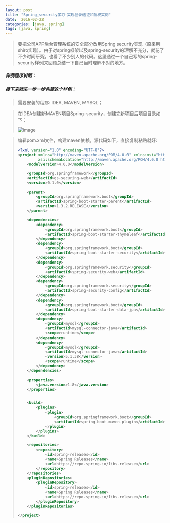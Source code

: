 ```yaml
---
layout: post
title: "Spring_security学习—实现登录验证和授权实例"
date:  2016-02-22
categories: [java, spring]
tags: [java, spring]
---
```


> 要把公司APP后台管理系统的安全部分改用Spring security实现（原来用shiro实现）。由于对spring框架以及spring-security的理解不充分，就花了不少时间研究，也看了不少别人的代码。这里通过一个自己写的spring-security样例来回顾总结一下自己当时理解不对的地方。

##### 样例程序说明：



##### 接下来就来一步一步构建这个样例：

> 需要安装的程序: IDEA, MAVEN, MYSQL；


> 在IDEA创建新MAVEN项目Spring-security，创建完新项目后项目目录如下：  
>
> ![image](https://github.com/Irving-cl/Irving-cl.github.io/raw/master/images/20160222_1.png)


> 编辑pom.xml文件，构建maven依赖，源代码如下，直接复制粘贴就好:     
>
> ```XML
> <?xml version="1.0" encoding="UTF-8"?>
> <project xmlns="http://maven.apache.org/POM/4.0.0" xmlns:xsi="http://www.w3.org/2001/XMLSchema-instance"
>          xsi:schemaLocation="http://maven.apache.org/POM/4.0.0 http://maven.apache.org/xsd/maven-4.0.0.xsd">
>     <modelVersion>4.0.0</modelVersion>
>
>     <groupId>org.springframework</groupId>
>     <artifactId>gs-securing-web</artifactId>
>     <version>0.1.0</version>
>
>     <parent>
>         <groupId>org.springframework.boot</groupId>
>         <artifactId>spring-boot-starter-parent</artifactId>
>         <version>1.3.2.RELEASE</version>
>     </parent>
>
>     <dependencies>
>         <dependency>
>             <groupId>org.springframework.boot</groupId>
>             <artifactId>spring-boot-starter-thymeleaf</artifactId>
>         </dependency>
>         <dependency>
>             <groupId>org.springframework.boot</groupId>
>             <artifactId>spring-boot-starter-security</artifactId>
>         </dependency>
>         <dependency>
>             <groupId>org.springframework.security</groupId>
>             <artifactId>spring-security-web</artifactId>
>         </dependency>
>         <dependency>
>             <groupId>org.springframework.security</groupId>
>             <artifactId>spring-security-config</artifactId>
>         </dependency>
>         <dependency>
>             <groupId>org.springframework.boot</groupId>
>             <artifactId>spring-boot-starter-data-jpa</artifactId>
>         </dependency>
>         <dependency>
>             <groupId>mysql</groupId>
>             <artifactId>mysql-connector-java</artifactId>
>             <scope>runtime</scope>
>         </dependency>
>         <dependency>
>             <groupId>mysql</groupId>
>             <artifactId>mysql-connector-java</artifactId>
>             <version>5.1.38</version>
>             <scope>runtime</scope>
>         </dependency>
>     </dependencies>
>
>     <properties>
>         <java.version>1.8</java.version>
>     </properties>
>
>
>     <build>
>         <plugins>
>             <plugin>
>                 <groupId>org.springframework.boot</groupId>
>                 <artifactId>spring-boot-maven-plugin</artifactId>
>             </plugin>
>         </plugins>
>     </build>
>
>     <repositories>
>         <repository>
>             <id>spring-releases</id>
>             <name>Spring Releases</name>
>             <url>https://repo.spring.io/libs-release</url>
>         </repository>
>     </repositories>
>     <pluginRepositories>
>         <pluginRepository>
>             <id>spring-releases</id>
>             <name>Spring Releases</name>
>             <url>https://repo.spring.io/libs-release</url>
>         </pluginRepository>
>     </pluginRepositories>
>
> </project>
> ```
>
> 

